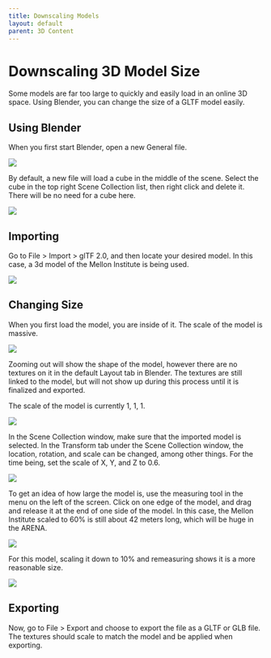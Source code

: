 ```yaml
---
title: Downscaling Models
layout: default
parent: 3D Content
---
```



# Downscaling 3D Model Size

Some models are far too large to quickly and easily load in an online 3D space. Using Blender, you can change the size of a GLTF model easily.

## Using Blender

When you first start Blender, open a new General file.


![](../../assets/img/downscale/down1.jpg)

By default, a new file will load a cube in the middle of the scene. Select the cube in the top right Scene Collection list, then right click and delete it. There will be no need for a cube here.

![](../../assets/img/downscale/down2.jpg)


## Importing

Go to File > Import > glTF 2.0, and then locate your desired model. In this case, a 3d model of the Mellon Institute is being used.

![](../../assets/img/downscale/down3.png)

## Changing Size

When you first load the model, you are inside of it. The scale of the model is massive.

![](../../assets/img/downscale/down4.png)

Zooming out will show the shape of the model, however there are no textures on it in the default Layout tab in Blender. The textures are still linked to the model, but will not show up during this process until it is finalized and exported.

The scale of the model is currently 1, 1, 1.

![](../../assets/img/downscale/down5.png)

In the Scene Collection window, make sure that the imported model is selected. In the Transform tab under the Scene Collection window, the location, rotation, and scale can be changed, among other things. For the time being, set the scale of X, Y, and Z to 0.6.

![](../../assets/img/downscale/down6.jpg)

To get an idea of how large the model is, use the measuring tool in the menu on the left of the screen. Click on one edge of the model, and drag and release it at the end of one side of the model. In this case, the Mellon Institute scaled to 60% is still about 42 meters long, which will be huge in the ARENA.

![](../../assets/img/downscale/down7.jpg)

For this model, scaling it down to 10% and remeasuring shows it is a more reasonable size.

![](../../assets/img/downscale/down8.jpg)

## Exporting

Now, go to File > Export and choose to export the file as a GLTF or GLB file. The textures should scale to match the model and be applied when exporting.
